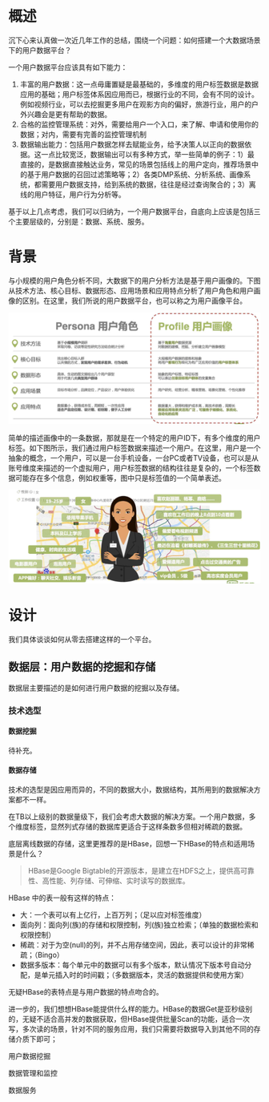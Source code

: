 # 概述

沉下心来认真做一次近几年工作的总结，围绕一个问题：如何搭建一个大数据场景下的用户数据平台？

一个用户数据平台应该具有如下能力：

1. 丰富的用户数据：这一点毋庸置疑是最基础的，多维度的用户标签数据是数据应用的基础；用户标签体系因应用而已，根据行业的不同，会有不同的设计。例如视频行业，可以去挖掘更多用户在观影方向的偏好，旅游行业，用户的户外兴趣会是更有帮助的数据。
2. 合格的监控管理系统：对外，需要给用户一个入口，来了解、申请和使用你的数据；对内，需要有完善的监控管理机制
3. 数据输出能力：包括用户数据怎样去赋能业务，给予决策人以正向的数据依据。这一点比较宽泛，数据输出可以有多种方式，举一些简单的例子：1）最直接的，是数据直接触达业务，常见的场景包括线上的用户定向，推荐场景中的基于用户数据的召回过滤策略等；2）各类DMP系统、分析系统、画像系统，都需要用户数据支持，给到系统的数据，往往是经过查询聚合的；3）离线的用户特征，用户行为分析等。

基于以上几点考虑，我们可以归纳为，一个用户数据平台，自底向上应该是包括三个主要层级的，分别是：数据、系统、服务。

# 背景

与小规模的用户角色分析不同，大数据下的用户分析方法是基于用户画像的。下图从技术方法、核心目标、数据形态、应用场景和应用特点分析了用户角色和用户画像的区别。在这里，我们所说的用户数据平台，也可以称之为用户画像平台。

![user-analysis](/img/user-analysis.jpeg)

简单的描述画像中的一条数据，那就是在一个特定的用户ID下，有多个维度的用户标签。如下图所示，我们通过用户标签数据来描述一个用户。在这里，用户是一个抽象的概念，一个用户，可以是一台手机设备，一台PC或者TV设备，也可以是从账号维度来描述的一个虚拟用户，用户标签数据的结构往往是复杂的，一个标签数据可能存在多个信息，例如权重等，图中只是标签值的一个简单表述。

![user-tag](/img/user-tag.jpeg)

# 设计

我们具体谈谈如何从零去搭建这样的一个平台。

## 数据层：用户数据的挖掘和存储

数据层主要描述的是如何进行用户数据的挖掘以及存储。

### 技术选型

#### 数据挖掘

待补充。

#### 数据存储

技术的选型是因应用而异的，不同的数据大小，数据结构，其所用到的数据解决方案都不一样。

在TB以上级别的数据量级下，我们会考虑大数据的解决方案。一个用户数据，多个维度标签，显然列式存储的数据库更适合于这样条数多但相对稀疏的数据。

底层离线数据的存储，这里更推荐的是HBase，回想一下HBase的特点和适用场景是什么？

> HBase是Google Bigtable的开源版本，是建立在HDFS之上，提供高可靠性、高性能、列存储、可伸缩、实时读写的数据库。

HBase 中的表一般有这样的特点：

- 大：一个表可以有上亿行，上百万列；（足以应对标签维度）
- 面向列：面向列(族)的存储和权限控制，列(族)独立检索；（单独的数据检索和权限控制）
- 稀疏：对于为空(null)的列，并不占用存储空间，因此，表可以设计的非常稀疏；（Bingo）
- 数据多版本：每个单元中的数据可以有多个版本，默认情况下版本号自动分配，是单元插入时的时间戳；（多数据版本，灵活的数据提供和使用方案）

无疑HBase的表特点是与用户数据的特点吻合的。

进一步的，我们想想HBase能提供什么样的能力。HBase的数据Get是亚秒级别的，无疑不适合高并发的数据获取，但HBase提供批量Scan的功能，适合一次写，多次读的场景，针对不同的服务应用，我们只需要将数据导入到其他不同的存储介质下即可；







用户数据挖掘

数据管理和监控

数据服务